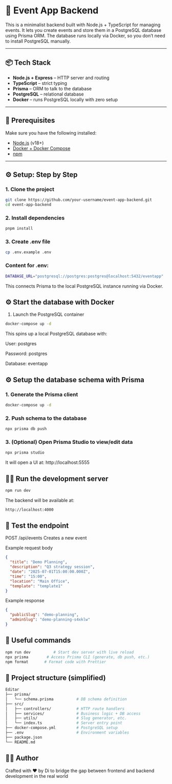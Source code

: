 # 🧠 Event App Backend

This is a minimalist backend built with Node.js + TypeScript for managing events. It lets you create events and store them in a PostgreSQL database using Prisma ORM. The database runs locally via Docker, so you don’t need to install PostgreSQL manually.

---

## 📦 Tech Stack

- **Node.js + Express** – HTTP server and routing
- **TypeScript** – strict typing
- **Prisma** – ORM to talk to the database
- **PostgreSQL** – relational database
- **Docker** – runs PostgreSQL locally with zero setup

---

## 🚀 Prerequisites

Make sure you have the following installed:

- [Node.js](https://nodejs.org/) (v18+)
- [Docker + Docker Compose](https://www.docker.com/)
- [npm](https://npm.io/)

---

## ⚙️ Setup: Step by Step

### 1. Clone the project

```bash
git clone https://github.com/your-username/event-app-backend.git
cd event-app-backend
```

### 2. Install dependencies

```bash
pnpm install
```

### 3. Create .env file

```bash
cp .env.example .env
```

### Content for .env:

```bash
DATABASE_URL="postgresql://postgres:postgres@localhost:5432/eventapp"
```

This connects Prisma to the local PostgreSQL instance running via Docker.

## ⚙️ Start the database with Docker

1. Launch the PostgreSQL container

```bash
docker-compose up -d
```

This spins up a local PostgreSQL database with:

User: postgres

Password: postgres

Database: eventapp

## ⚙️ Setup the database schema with Prisma

### 1. Generate the Prisma client

```bash
docker-compose up -d
```

### 2. Push schema to the database

```bash
npx prisma db push
```

### 3. (Optional) Open Prisma Studio to view/edit data

```bash
npx prisma studio
```

It will open a UI at: http://localhost:5555

## 🧑‍💻 Run the development server

```bash
npm run dev
```

The backend will be available at:

```bash
http://localhost:4000
```

## 🧪 Test the endpoint

POST /api/events
Creates a new event

Example request body

```json
{
  "title": "Demo Planning",
  "description": "Q3 strategy session",
  "date": "2025-07-01T15:00:00.000Z",
  "time": "15:00",
  "location": "Main Office",
  "template": "template1"
}
```

Example response

```json
{
  "publicSlug": "demo-planning",
  "adminSlug": "demo-planning-s4xklw"
}
```

## 🔧 Useful commands

```bash
npm run dev          # Start dev server with live reload
npx prisma        # Access Prisma CLI (generate, db push, etc.)
npm format       # Format code with Prettier
```

## 📁 Project structure (simplified)

```bash
Editar
├── prisma/
│   └── schema.prisma          # DB schema definition
├── src/
│   ├── controllers/           # HTTP route handlers
│   ├── services/              # Business logic + DB access
│   ├── utils/                 # Slug generator, etc.
│   └── index.ts               # Server entry point
├── docker-compose.yml         # PostgreSQL setup
├── .env                       # Environment variables
├── package.json
└── README.md
```

## 👩‍💻 Author

Crafted with ❤️ by Di to bridge the gap between frontend and backend development in the real world
